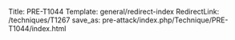 Title: PRE-T1044
Template: general/redirect-index
RedirectLink: /techniques/T1267
save_as: pre-attack/index.php/Technique/PRE-T1044/index.html